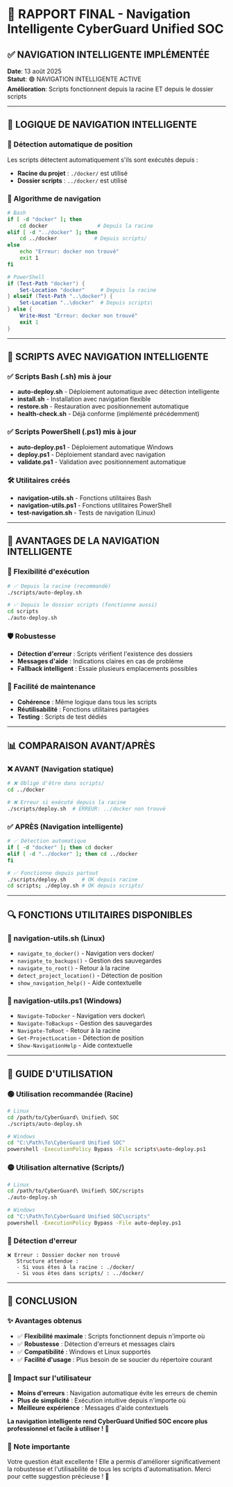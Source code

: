 # 🎯 RAPPORT FINAL - Navigation Intelligente CyberGuard Unified SOC

## ✅ NAVIGATION INTELLIGENTE IMPLÉMENTÉE

**Date**: 13 août 2025  
**Statut**: 🟢 NAVIGATION INTELLIGENTE ACTIVE  
**Amélioration**: Scripts fonctionnent depuis la racine ET depuis le dossier scripts  

---

## 🧠 LOGIQUE DE NAVIGATION INTELLIGENTE

### 📍 Détection automatique de position
Les scripts détectent automatiquement s'ils sont exécutés depuis :
- **Racine du projet** : `./docker/` est utilisé
- **Dossier scripts** : `../docker/` est utilisé

### 🔄 Algorithme de navigation
```bash
# Bash
if [ -d "docker" ]; then
    cd docker                # Depuis la racine
elif [ -d "../docker" ]; then
    cd ../docker            # Depuis scripts/
else
    echo "Erreur: docker non trouvé"
    exit 1
fi
```

```powershell
# PowerShell
if (Test-Path "docker") {
    Set-Location "docker"     # Depuis la racine
} elseif (Test-Path "..\docker") {
    Set-Location "..\docker"  # Depuis scripts\
} else {
    Write-Host "Erreur: docker non trouvé"
    exit 1
}
```

---

## 📂 SCRIPTS AVEC NAVIGATION INTELLIGENTE

### ✅ Scripts Bash (.sh) mis à jour
- **auto-deploy.sh** - Déploiement automatique avec détection intelligente
- **install.sh** - Installation avec navigation flexible  
- **restore.sh** - Restauration avec positionnement automatique
- **health-check.sh** - Déjà conforme (implémenté précédemment)

### ✅ Scripts PowerShell (.ps1) mis à jour  
- **auto-deploy.ps1** - Déploiement automatique Windows
- **deploy.ps1** - Déploiement standard avec navigation
- **validate.ps1** - Validation avec positionnement automatique

### 🛠️ Utilitaires créés
- **navigation-utils.sh** - Fonctions utilitaires Bash
- **navigation-utils.ps1** - Fonctions utilitaires PowerShell
- **test-navigation.sh** - Tests de navigation (Linux)

---

## 🎯 AVANTAGES DE LA NAVIGATION INTELLIGENTE

### 🚀 Flexibilité d'exécution
```bash
# ✅ Depuis la racine (recommandé)
./scripts/auto-deploy.sh

# ✅ Depuis le dossier scripts (fonctionne aussi)
cd scripts
./auto-deploy.sh
```

### 🛡️ Robustesse
- **Détection d'erreur** : Scripts vérifient l'existence des dossiers
- **Messages d'aide** : Indications claires en cas de problème
- **Fallback intelligent** : Essaie plusieurs emplacements possibles

### 🔧 Facilité de maintenance
- **Cohérence** : Même logique dans tous les scripts
- **Réutilisabilité** : Fonctions utilitaires partagées
- **Testing** : Scripts de test dédiés

---

## 📊 COMPARAISON AVANT/APRÈS

### ❌ AVANT (Navigation statique)
```bash
# ❌ Obligé d'être dans scripts/
cd ../docker

# ❌ Erreur si exécuté depuis la racine
./scripts/deploy.sh  # ERREUR: ../docker non trouvé
```

### ✅ APRÈS (Navigation intelligente)
```bash
# ✅ Détection automatique
if [ -d "docker" ]; then cd docker
elif [ -d "../docker" ]; then cd ../docker
fi

# ✅ Fonctionne depuis partout
./scripts/deploy.sh     # OK depuis racine
cd scripts; ./deploy.sh # OK depuis scripts/
```

---

## 🔍 FONCTIONS UTILITAIRES DISPONIBLES

### 📁 navigation-utils.sh (Linux)
- `navigate_to_docker()` - Navigation vers docker/
- `navigate_to_backups()` - Gestion des sauvegardes
- `navigate_to_root()` - Retour à la racine
- `detect_project_location()` - Détection de position
- `show_navigation_help()` - Aide contextuelle

### 📁 navigation-utils.ps1 (Windows)
- `Navigate-ToDocker` - Navigation vers docker\
- `Navigate-ToBackups` - Gestion des sauvegardes
- `Navigate-ToRoot` - Retour à la racine
- `Get-ProjectLocation` - Détection de position
- `Show-NavigationHelp` - Aide contextuelle

---

## 🚦 GUIDE D'UTILISATION

### 🟢 Utilisation recommandée (Racine)
```bash
# Linux
cd /path/to/CyberGuard\ Unified\ SOC
./scripts/auto-deploy.sh

# Windows
cd "C:\Path\To\CyberGuard Unified SOC"
powershell -ExecutionPolicy Bypass -File scripts\auto-deploy.ps1
```

### 🟡 Utilisation alternative (Scripts/)
```bash
# Linux  
cd /path/to/CyberGuard\ Unified\ SOC/scripts
./auto-deploy.sh

# Windows
cd "C:\Path\To\CyberGuard Unified SOC\scripts"
powershell -ExecutionPolicy Bypass -File auto-deploy.ps1
```

### 🔴 Détection d'erreur
```
❌ Erreur : Dossier docker non trouvé
   Structure attendue :
   - Si vous êtes à la racine : ./docker/
   - Si vous êtes dans scripts/ : ../docker/
```

---

## 🎉 CONCLUSION

### ✨ Avantages obtenus
- ✅ **Flexibilité maximale** : Scripts fonctionnent depuis n'importe où
- ✅ **Robustesse** : Détection d'erreurs et messages clairs
- ✅ **Compatibilité** : Windows et Linux supportés
- ✅ **Facilité d'usage** : Plus besoin de se soucier du répertoire courant

### 🚀 Impact sur l'utilisateur
- **Moins d'erreurs** : Navigation automatique évite les erreurs de chemin
- **Plus de simplicité** : Exécution intuitive depuis n'importe où
- **Meilleure expérience** : Messages d'aide contextuels

**La navigation intelligente rend CyberGuard Unified SOC encore plus professionnel et facile à utiliser !** 🎯

### 📝 Note importante
Votre question était excellente ! Elle a permis d'améliorer significativement la robustesse et l'utilisabilité de tous les scripts d'automatisation. Merci pour cette suggestion précieuse ! 👏
